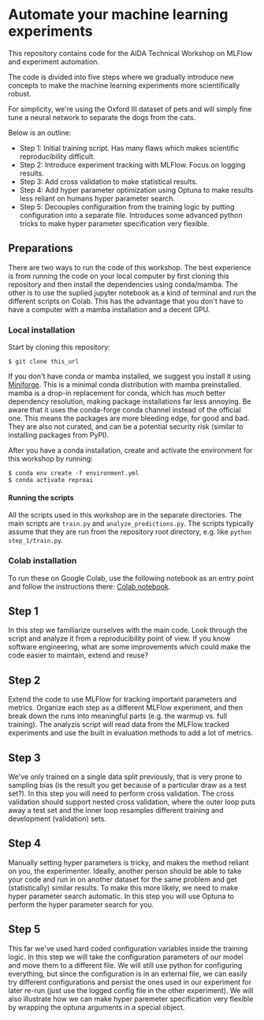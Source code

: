 # Automate your machine learning experiments

This repository contains code for the AIDA Technical Workshop on MLFlow and experiment automation.

The code is divided into five steps where we gradually introduce new concepts to make the machine learning experiments more scientifically robust.

For simplicity, we're using the Oxford III dataset of pets and will simply fine tune a neural network to separate the dogs from the cats.

Below is an outline:
 - Step 1: Initial training script. Has many flaws which makes scientific reproducibility difficult.
 - Step 2: Introduce experiment tracking with MLFlow. Focus on logging results.
 - Step 3: Add cross validation to make statistical results.
 - Step 4: Add hyper parameter optimization using Optuna to make results less reliant on humans hyper parameter search.
 - Step 5: Decouples configuraition from the training logic by putting configuration into a separate file. Introduces some advanced python tricks to make hyper parameter specification very flexible.


## Preparations

There are two ways to run the code of this workshop. The best experience is from running the code on your local computer by first cloning this repository and then install the dependencies using conda/mamba. The other is to use the suplied jupyter notebook as a kind of terminal and run the different scripts on Colab. This has the advantage that you don't have to have a computer with a mamba installation and a decent GPU.

### Local installation
Start by cloning this repository:

```shell
$ git clone this_url
```

If you don't have conda or mamba installed, we suggest you install it using [Miniforge](https://github.com/conda-forge/miniforge). This is a minimal conda distribution with mamba preinstalled. mamba is a drop-in replacement for conda, which has _much_ better dependency resolution, making package installations far less annoying. Be aware that it uses the conda-forge conda channel instead of the official one. This means the packages are more bleeding edge, for good and bad. They are also not curated, and can be a potential security risk (similar to installing packages from PyPI).


After you have a conda installation, create and activate the environment for this workshop by running:

```shell
$ conda env create -f environment.yml
$ conda activate reproai
```

#### Running the scripts

All the scripts used in this workshop are in the separate directories. The main scripts are `train.py` and `analyze_predictions.py`. The scripts typically assume that they are run from the repository root directory, e.g. like `python step_1/train.py`.


### Colab installation
To run these on Google Colab, use the following notebook as an entry point and follow the instructions there: [Colab notebook]().


## Step 1

In this step we familiarize ourselves with the main code. Look through the script and analyze it from a reproducibility point of view. If you know software engineering, what are some improvements which could make the code easier to maintain, extend and reuse?

 
## Step 2

Extend the code to use MLFlow for tracking important parameters and metrics. Organize each step as a different MLFlow experiment, and then break down the runs into meaningful parts (e.g. the warmup vs. full training). The analyzis script will read data from the MLFlow tracked experiments and use the built in evaluation methods to add a lot of metrics.


## Step 3

We've only trained on a single data split previously, that is very prone to sampling bias (is the result you get because of a particular draw as a test set?). In this step you will need to perform cross validation. The cross validation should support nested cross validation, where the outer loop puts away a test set and the inner loop resamples different training and development (validation) sets.


## Step 4

Manually setting hyper parameters is tricky, and makes the method reliant on you, the experimenter. Ideally, another person should be able to take your code and run in on another dataset for the same problem and get (statistically) similar results. To make this more likely, we need to make hyper parameter search automatic. In this step you will use Optuna to perform the hyper parameter search for you.

## Step 5

This far we've used hard coded configuration variables inside the training logic. In this step we will take the configuration parameters of our model and move them to a different file. We will still use python for configuring everything, but since the configuration is in an external file, we can easily try different configurations and persist the ones used in our experiment for later re-run (just use the logged config file in the other experiment). We will also illustrate how we can make hyper paremeter specification very flexible by wrapping the optuna arguments in a special object.